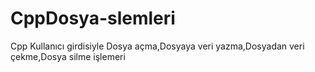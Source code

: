 # CppDosya-slemleri
Cpp Kullanıcı girdisiyle Dosya açma,Dosyaya veri yazma,Dosyadan veri çekme,Dosya silme işlemeri
